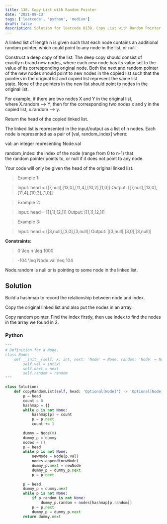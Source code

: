```yaml
---
title: 138. Copy List with Random Pointer
date: '2021-09-13'
tags: ['leetcode', 'python', 'medium']
draft: false
description: Solution for leetcode 0138. Copy List with Random Pointer
---
```


 
A linked list of length n is given such that each node contains an additional random pointer, which could point to any node in the list, or null.

Construct a deep copy of the list. The deep copy should consist of exactly n brand new nodes, where each new node has its value set to the value of its corresponding original node. Both the next and random pointer of the new nodes should point to new nodes in the copied list such that the pointers in the original list and copied list represent the same list state. None of the pointers in the new list should point to nodes in the original list.

For example, if there are two nodes X and Y in the original list, where X.random --> Y, then for the corresponding two nodes x and y in the copied list, x.random --> y.

Return the head of the copied linked list.

The linked list is represented in the input/output as a list of n nodes. Each node is represented as a pair of [val, random_index] where:

val: an integer representing Node.val

random_index: the index of the node (range from 0 to n-1) that the random pointer points to, or null if it does not point to any node.

Your code will only be given the head of the original linked list.

 > Example 1:

 > Input: head <TeX>=</TeX> [[7,null],[13,0],[11,4],[10,2],[1,0]]
 > Output: [[7,null],[13,0],[11,4],[10,2],[1,0]]

 > Example 2:

 > Input: head <TeX>=</TeX> [[1,1],[2,1]]
 > Output: [[1,1],[2,1]]

 > Example 3:

 > Input: head <TeX>=</TeX> [[3,null],[3,0],[3,null]]
 > Output: [[3,null],[3,0],[3,null]]

**Constraints:**

 > 0 <TeX>\leq</TeX> n <TeX>\leq</TeX> 1000

 > -104 <TeX>\leq</TeX> Node.val <TeX>\leq</TeX> 104

Node.random is null or is pointing to some node in the linked list.


## Solution
Build a hashmap to record the relationship between node and index. 

Copy the original linked list and also put the nodes in an array. 

Copy random pointer. Find the index firstly, then use index to find the nodes in the array we found in 2.

### Python
```python
"""
# Definition for a Node.
class Node:
    def __init__(self, x: int, next: 'Node' = None, random: 'Node' = None):
        self.val = int(x)
        self.next = next
        self.random = random
"""

class Solution:
    def copyRandomList(self, head: 'Optional[Node]') -> 'Optional[Node]':
        p = head
        count = 0
        hashmap = {}
        while p is not None:
            hashmap[p] = count
            p = p.next
            count += 1
        
        dummy = Node(0)
        dummy_p = dummy
        nodes = []
        p = head
        while p is not None:
            newNode = Node(p.val)
            nodes.append(newNode)
            dummy_p.next = newNode
            dummy_p = dummy_p.next
            p = p.next
        
        p = head
        dummy_p = dummy.next
        while p is not None:
            if p.random is not None:
                dummy_p.random = nodes[hashmap[p.random]]
            p = p.next
            dummy_p = dummy_p.next
        return dummy.next

```
